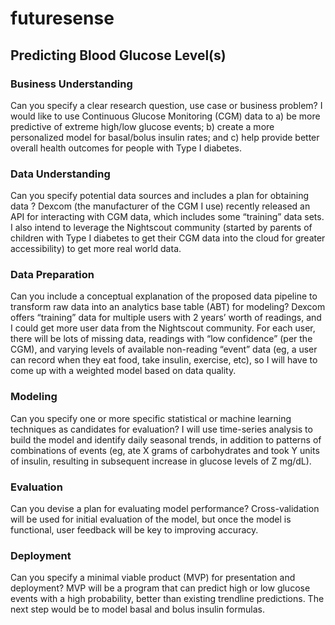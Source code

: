 # futuresense
## Predicting Blood Glucose Level(s)

### Business Understanding
Can you specify a clear research question, use case or business problem?
I would like to use Continuous Glucose Monitoring (CGM) data to a) be more predictive of extreme high/low glucose events; b) create a more personalized model for basal/bolus insulin rates; and c) help provide better overall health outcomes for people with Type I diabetes.

### Data Understanding
Can you specify potential data sources and includes a plan for obtaining data ?
Dexcom (the manufacturer of the CGM I use) recently released an API for interacting with CGM data, which includes some “training” data sets. I also intend to leverage the Nightscout community (started by parents of children with Type I diabetes to get their CGM data into the cloud for greater accessibility) to get more real world data.

### Data Preparation
Can you include a conceptual explanation of the proposed data pipeline to transform raw data into an analytics base table (ABT) for modeling?
Dexcom offers “training” data for multiple users with 2 years’ worth of readings, and I could get more user data from the Nightscout community. For each user, there will be lots of missing data, readings with “low confidence” (per the CGM), and varying levels of available non-reading “event” data (eg, a user can record when they eat food, take insulin, exercise, etc), so I will have to come up with a weighted model based on data quality.

### Modeling
Can you specify one or more specific statistical or machine learning techniques as candidates for evaluation?
I will use time-series analysis to build the model and identify daily seasonal trends, in addition to patterns of combinations of events (eg, ate X grams of carbohydrates and took Y units of insulin, resulting in subsequent increase in glucose levels of Z mg/dL).

### Evaluation
Can you devise a plan for evaluating model performance?
Cross-validation will be used for initial evaluation of the model, but once the model is functional, user feedback will be key to improving accuracy. 

### Deployment
Can you specify a minimal viable product (MVP) for presentation and deployment?
MVP will be a program that can predict high or low glucose events with a high probability, better than existing trendline predictions. The next step would be to model basal and bolus insulin formulas.
